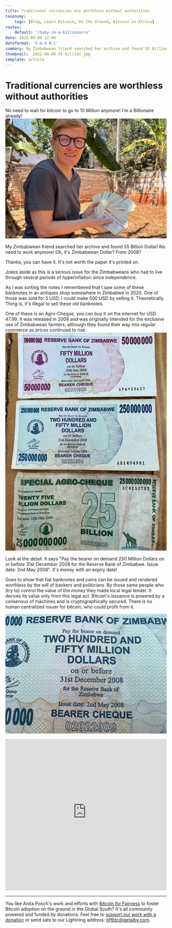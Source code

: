 ```yaml
---
title: Traditional currencies are worthless without authorities
taxonomy:
    tags: [Blog, Learn Bitcoin, On the Ground, Bitcoin in Africa]
routes:
    default: '/baby-im-a-billionaire'
date: 2022-09-09 12:00
dateformat: 'Y-m-d H:i'
summary: My Zimbabwean friend searched her archive and found 55 Billion Dollar!
thumbnail: _2022-09-09-55-billion.jpg
template: article
---
```


# Traditional currencies are worthless without authorities
No need to wait for bitcoin to go to 10 Million anymore! I'm a Billionaire already!
![](_2022-09-09-55-billion.jpg)

My Zimbabwean friend searched her archive and found 55 Billion Dollar! No need to work anymore! Oh, it's Zimbabwean Dollar? From 2008?

Thanks, you can have it. It's not worth the paper it's printed on.

Jokes aside as this is a serious issue for the Zimbabweans who had to live through several periods of hyperinflation since independence.

As I was sorting the notes I remembered that I saw some of these banknotes in an antiques shop somewhere in Zimbabwe in 2020. One of those was sold for 5 USD. I could make 500 USD by selling it. Theoretically. Thing is, it's illegal to sell these old banknotes. 

One of these is an Agro-Cheque, you can buy it on the internet for USD 47.99. It was released in 2008 and was originally intended for the exclusive use of Zimbabwean farmers, although they found their way into regular commerce as prices continued to rise.
![](_2022-09-09-notes.jpg)

Look at the detail. It says "Pay the bearer on demand 250 Million Dollars on or before 31st December 2008 for the Reserve Bank of Zimbabwe. Issue date: 2nd May 2008". It's money with an expiry date! 

Goes to show that fiat banknotes and coins can be issued and rendered worthless by the will of bankers and politicians. By those same people who (try to) control the value of the money they made local legal tender. It derives its value only from this legal act. Bitcoin's issuance is powered by a consensus of machines and is cryptographically secured. There is no human centralized issuer for bitcoin, who could profit from it. 

![](_2022-09-09-money-expires.jpg)

<iframe width="100%" height="473" src="https://www.youtube-nocookie.com/embed/pMobznkP2UE?si=XnvHIQWZRBrcCbUt" title="YouTube video player" frameborder="0" allow="accelerometer; autoplay; clipboard-write; encrypted-media; gyroscope; picture-in-picture; web-share" referrerpolicy="strict-origin-when-cross-origin" allowfullscreen></iframe>


---

You like Anita Posch's work and efforts with [Bitcoin for Fairness](https://bffbtc.org) to foster Bitcoin adoption on the ground in the Global South? It's all community powered and funded by donations. Feel free to [support our work with a donation](https://anita.link/donate) or send sats to our Lightning address: bffbtc@getalby.com.